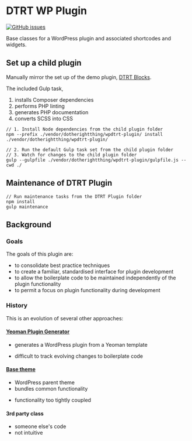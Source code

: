 # DTRT WP Plugin

[![GitHub issues](https://img.shields.io/github/issues/dotherightthing/wpdtrt-plugin.svg)](https://github.com/dotherightthing/wpdtrt-plugin/issues)

Base classes for a WordPress plugin and associated shortcodes and widgets.

## Set up a child plugin

Manually mirror the set up of the demo plugin, [DTRT Blocks](https://github.com/dotherightthing/wpdtrt-blocks).

The included Gulp task,

1. installs Composer dependencies
2. performs PHP linting
3. generates PHP documentation
4. converts SCSS into CSS

```
// 1. Install Node dependencies from the child plugin folder
npm --prefix ./vendor/dotherightthing/wpdtrt-plugin/ install ./vendor/dotherightthing/wpdtrt-plugin/

// 2. Run the default Gulp task set from the child plugin folder
// 3. Watch for changes to the child plugin folder
gulp --gulpfile ./vendor/dotherightthing/wpdtrt-plugin/gulpfile.js --cwd ./
```

## Maintenance of DTRT Plugin

```
// Run maintenance tasks from the DTRT Plugin folder
npm install
gulp maintenance
```

## Background

### Goals

The goals of this plugin are:

* to consolidate best practice techniques
* to create a familiar, standardised interface for plugin development
* to allow the boilerplate code to be maintained independently of the plugin functionality
* to permit a focus on plugin functionality during development

### History

This is an evolution of several other approaches:

#### [Yeoman Plugin Generator](https://github.com/dotherightthing/generator-wp-plugin-boilerplate)

+ generates a WordPress plugin from a Yeoman template
- difficult to track evolving changes to boilerplate code

#### [Base theme](https://github.com/dotherightthing/wpdtrt)

+ WordPress parent theme
+ bundles common functionality
- functionality too tightly coupled

#### 3rd party class

- someone else's code
- not intuitive
